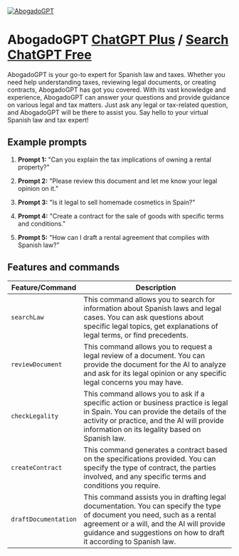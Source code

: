 
[![AbogadoGPT](https://files.oaiusercontent.com/file-9KtkeklIpZLXr1MjLu1MPgiF?se=2123-10-16T11%3A00%3A17Z&sp=r&sv=2021-08-06&sr=b&rscc=max-age%3D31536000%2C%20immutable&rscd=attachment%3B%20filename%3D26ea7227-9ab1-4e12-8358-48e4e21691da.png&sig=UaHtEobAZAIUKdZwXP6%2BZCCGQYsyZwtUNfIt%2BHEMEAk%3D)](https://chat.openai.com/g/g-ge5SuA7Is-abogadogpt)

# AbogadoGPT [ChatGPT Plus](https://chat.openai.com/g/g-ge5SuA7Is-abogadogpt) / [Search ChatGPT Free](https://gptcall.net/index.html#/?search=AbogadoGPT)

AbogadoGPT is your go-to expert for Spanish law and taxes. Whether you need help understanding taxes, reviewing legal documents, or creating contracts, AbogadoGPT has got you covered. With its vast knowledge and experience, AbogadoGPT can answer your questions and provide guidance on various legal and tax matters. Just ask any legal or tax-related question, and AbogadoGPT will be there to assist you. Say hello to your virtual Spanish law and tax expert!

## Example prompts

1. **Prompt 1:** "Can you explain the tax implications of owning a rental property?"

2. **Prompt 2:** "Please review this document and let me know your legal opinion on it."

3. **Prompt 3:** "Is it legal to sell homemade cosmetics in Spain?"

4. **Prompt 4:** "Create a contract for the sale of goods with specific terms and conditions."

5. **Prompt 5:** "How can I draft a rental agreement that complies with Spanish law?"


## Features and commands

| Feature/Command | Description |
| --- | --- |
| `searchLaw` | This command allows you to search for information about Spanish laws and legal cases. You can ask questions about specific legal topics, get explanations of legal terms, or find precedents. |
| `reviewDocument` | This command allows you to request a legal review of a document. You can provide the document for the AI to analyze and ask for its legal opinion or any specific legal concerns you may have. |
| `checkLegality` | This command allows you to ask if a specific action or business practice is legal in Spain. You can provide the details of the activity or practice, and the AI will provide information on its legality based on Spanish law. |
| `createContract` | This command generates a contract based on the specifications provided. You can specify the type of contract, the parties involved, and any specific terms and conditions you require. |
| `draftDocumentation` | This command assists you in drafting legal documentation. You can specify the type of document you need, such as a rental agreement or a will, and the AI will provide guidance and suggestions on how to draft it according to Spanish law. |


